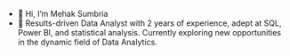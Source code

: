 - 👋 Hi, I’m Mehak Sumbria
- 👀 Results-driven Data Analyst with 2 years of experience, adept at SQL, Power BI, and statistical analysis. Currently exploring new opportunities in the dynamic field of Data Analytics.
  

<!---
mehak9220/mehak9220 is a ✨ special ✨ repository because its `README.md` (this file) appears on your GitHub profile.
You can click the Preview link to take a look at your changes.
--->
